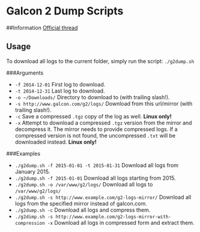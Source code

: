 # Galcon 2 Dump Scripts

##Information
[Official thread](http://www.galcon.com/forums/55/65/9654/)

## Usage
To download all logs to the current folder, simply run the script: `./g2dump.sh`

###Arguments
* `-f 2014-12-01` First log to download.
* `-t 2014-12-31` Last log to download.
* `-o ~/Downloads/` Directory to download to (with trailing slash!).
* `-s http://www.galcon.com/g2/logs/` Download from this url/mirror (with trailing slash!).
* `-c` Save a compressed `.tgz` copy of the log as well. **Linux only!**
* `-x` Attempt to download a compressed `.tgz` version from the mirror and decompress it. The mirror needs to provide compressed logs. If a compressed version is not found, the uncompressed `.txt` will be downloaded instead. **Linux only!**

###Examples
* `./g2dump.sh -f 2015-01-01 -t 2015-01-31` Download all logs from January 2015.
* `./g2dump.sh -f 2015-01-01` Download all logs starting from 2015.
* `./g2dump.sh -o /var/www/g2/logs/` Download all logs to `/var/www/g2/logs/`
* `./g2dump.sh -s http://www.example.com/g2-logs-mirror/` Download all logs from the specified mirror instead of galcon.com.
* `./g2dump.sh -c` Download all logs and compress them.
* `./g2dimp.sh -s http://www.example.com/g2-logs-mirror-with-compression -x` Download all logs in compressed form and extract them.

